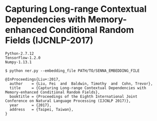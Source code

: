 # Capturing Long-range Contextual Dependencies with Memory-enhanced Conditional Random Fields (IJCNLP-2017)

```
Python-2.7.12
TensorFlow-1.2.0
Numpy-1.13.1
```

```shell
$ python ner.py --embedding_file PATH/TO/SENNA_EMBEDDING_FILE
```

```
@InProceedings{Liu+:2017,
  author    = {Liu, Fei  and  Baldwin, Timothy  and  Cohn, Trevor},
  title     = {Capturing Long-range Contextual Dependencies with
Memory-enhanced Conditional Random Fields},
  booktitle = {Proceedings of the Eighth International Joint Conference on Natural Language Processing (IJCNLP 2017)},
  year      = {2017},
  address   = {Taipei, Taiwan},
}
```